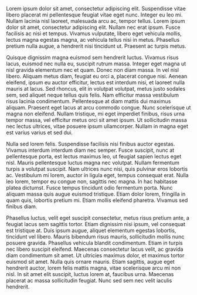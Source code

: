 <!-- 
.. title: Gender by Culture
.. slug: gender-by-culture
.. date: 2015-06-08 16:21:11 UTC+05:30
.. tags: 
.. category: 
.. link: 
.. description: 
.. type: text
-->

 Lorem ipsum dolor sit amet, consectetur adipiscing elit. Suspendisse vitae libero placerat mi pellentesque feugiat vitae eget nunc. Integer eu leo mi. Nullam lacinia nisl laoreet, malesuada arcu ac, tempor tellus. Lorem ipsum dolor sit amet, consectetur adipiscing elit. Nullam nec erat ipsum. Fusce facilisis ac nisi et tempus. Vivamus vulputate, libero eget vehicula mollis, lectus magna egestas magna, ac vehicula tellus nisi in metus. Phasellus pretium nulla augue, a hendrerit nisi tincidunt ut. Praesent ac turpis metus.

Quisque dignissim magna euismod sem hendrerit luctus. Vivamus risus lacus, euismod nec nulla eu, suscipit rutrum massa. Integer eget magna ut nisl gravida elementum nec et quam. Donec non diam massa. In vel nisl libero. Aliquam metus diam, feugiat eu orci a, placerat congue nisi. Aenean eleifend, ipsum eu auctor efficitur, lectus est interdum nisi, et laoreet nulla mauris at lacus. Sed rhoncus, elit in volutpat volutpat, metus justo sodales sem, sed aliquet neque tellus quis felis. Nam efficitur massa vestibulum risus lacinia condimentum. Pellentesque at diam mattis dui maximus aliquam. Praesent eget lacus at arcu commodo congue. Nunc scelerisque ut magna non eleifend. Nullam tristique, mi eget imperdiet finibus, risus urna tempor massa, vel efficitur metus orci sit amet ipsum. Ut sollicitudin massa nec lectus ultrices, vitae posuere ipsum ullamcorper. Nullam in magna eget est varius varius et sed dui.

Nulla sed lorem felis. Suspendisse facilisis nisi finibus auctor egestas. Vivamus interdum interdum diam nec semper. Fusce suscipit, nunc at pellentesque porta, est lectus maximus leo, ut feugiat sapien lectus eget nisl. Mauris pellentesque luctus magna nec volutpat. Nullam fermentum turpis a volutpat suscipit. Nam ultrices nunc nisi, quis pulvinar eros lobortis ac. Vestibulum mi lorem, auctor in ligula eget, tempus consequat erat. Nulla leo lorem, tempor eu congue non, sagittis nec magna. In hac habitasse platea dictumst. Fusce tempus tincidunt odio fermentum porta. Nunc aliquam massa quis augue euismod tristique. Etiam dolor lorem, fringilla in quam quis, lobortis pretium mi. Etiam mollis eleifend pharetra. Vivamus sed finibus diam.

Phasellus luctus, velit eget suscipit consectetur, metus risus pretium ante, a feugiat lacus sem sagittis tortor. Etiam dignissim nisi ipsum, vel consequat est tristique at. Duis ipsum augue, aliquet elementum egestas lobortis, tincidunt vel libero. Mauris bibendum risus mauris, sollicitudin mollis nunc posuere gravida. Phasellus vehicula blandit condimentum. Etiam in turpis nec libero suscipit eleifend. Maecenas consectetur lacus velit, ac gravida diam condimentum sit amet. Ut ultricies maximus dolor, et maximus tortor euismod sit amet. Nulla quis ornare mauris. Etiam sagittis, augue eget hendrerit auctor, lorem felis mattis magna, vitae scelerisque arcu mi non nisl. In sit amet elit suscipit, luctus lorem at, faucibus urna. Maecenas placerat ac massa sollicitudin feugiat. Nunc sed sem nec velit iaculis hendrerit. 
